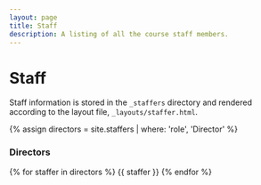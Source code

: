 ```yaml
---
layout: page
title: Staff
description: A listing of all the course staff members.
---
```


# Staff

Staff information is stored in the `_staffers` directory and rendered according to the layout file, `_layouts/staffer.html`.


{% assign directors = site.staffers | where: 'role', 'Director' %}

### Directors

{% for staffer in directors %}
{{ staffer }}
{% endfor %}

<!-- [Schedule an appointment](#){: .btn .btn-outline } -->

<!-- {% assign teaching_assistants = site.staffers | where: 'role', 'Teaching Assistant' %}
{% assign num_teaching_assistants = teaching_assistants | size %}
{% if num_teaching_assistants != 0 %}
## Teaching Assistants

{% for staffer in teaching_assistants %}
{{ staffer }}
{% endfor %}
{% endif %} -->
